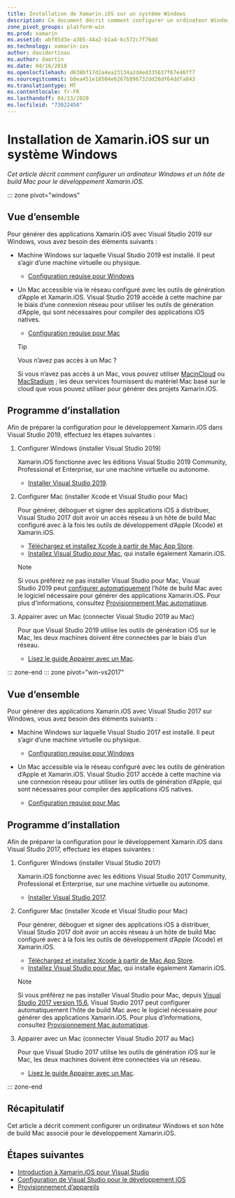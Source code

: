```yaml
---
title: Installation de Xamarin.iOS sur un système Windows
description: Ce document décrit comment configurer un ordinateur Windows, configurer un hôte de build Mac et appairer Windows au Mac pour le développement Xamarin.iOS.
zone_pivot_groups: platform-win
ms.prod: xamarin
ms.assetid: abf85d3e-a365-44a2-b1a4-6c572c7f76dd
ms.technology: xamarin-ios
author: davidortinau
ms.author: daortin
ms.date: 04/16/2018
ms.openlocfilehash: d638bf17d2a4ea23134a2d4ed335637f67e46ff7
ms.sourcegitcommit: b0ea451e18504e6267b896732dd26df64ddfa843
ms.translationtype: MT
ms.contentlocale: fr-FR
ms.lasthandoff: 04/13/2020
ms.locfileid: "73022450"
---
```

# <a name="installing-xamarinios-on-windows"></a>Installation de Xamarin.iOS sur un système Windows

_Cet article décrit comment configurer un ordinateur Windows et un hôte de build Mac pour le développement Xamarin.iOS._

::: zone pivot="windows"

## <a name="overview"></a>Vue d’ensemble

Pour générer des applications Xamarin.iOS avec Visual Studio 2019 sur Windows, vous avez besoin des éléments suivants :

- Machine Windows sur laquelle Visual Studio 2019 est installé. Il peut s’agir d’une machine virtuelle ou physique.

  - [Configuration requise pour Windows](~/cross-platform/get-started/requirements.md#windows-requirements)

- Un Mac accessible via le réseau configuré avec les outils de génération d’Apple et Xamarin.iOS. Visual Studio 2019 accède à cette machine par le biais d’une connexion réseau pour utiliser les outils de génération d’Apple, qui sont nécessaires pour compiler des applications iOS natives.

  - [Configuration requise pour Mac](~/cross-platform/get-started/requirements.md#macos-requirements)

  > [!TIP]
  > Vous n’avez pas accès à un Mac ?
  >
  > Si vous n’avez pas accès à un Mac, vous pouvez utiliser [MacinCloud](https://www.macincloud.com/pages/visual-studio-mac.html) ou [MacStadium](https://www.macstadium.com/) ; les deux services fournissent du matériel Mac basé sur le cloud que vous pouvez utiliser pour générer des projets Xamarin.iOS.

## <a name="setup"></a>Programme d’installation

Afin de préparer la configuration pour le développement Xamarin.iOS dans Visual Studio 2019, effectuez les étapes suivantes :

1. Configurer Windows (installer Visual Studio 2019)

    Xamarin.iOS fonctionne avec les éditions Visual Studio 2019 Community, Professional et Enterprise, sur une machine virtuelle ou autonome.

    - [Installer Visual Studio 2019](~/get-started/installation/windows.md).

2. Configurer Mac (installer Xcode et Visual Studio pour Mac)

    Pour générer, déboguer et signer des applications iOS à distribuer, Visual Studio 2017 doit avoir un accès réseau à un hôte de build Mac configuré avec à la fois les outils de développement d’Apple (Xcode) et Xamarin.iOS.

    - [Téléchargez et installez Xcode à partir de Mac App Store](https://itunes.apple.com/us/app/xcode/id497799835?mt=12).
    - [Installez Visual Studio pour Mac](https://docs.microsoft.com/visualstudio/mac/installation), qui installe également Xamarin.iOS.

    > [!NOTE]
    > Si vous préférez ne pas installer Visual Studio pour Mac, Visual Studio 2019 peut [configurer automatiquement](https://docs.microsoft.com/visualstudio/releasenotes/vs2017-relnotes#automatic-macos-provisioning) l’hôte de build Mac avec le logiciel nécessaire pour générer des applications Xamarin.iOS.
    > Pour plus d’informations, consultez [Provisionnement Mac automatique](~/ios/get-started/installation/windows/connecting-to-mac/index.md#automatic-mac-provisioning).

3. Appairer avec un Mac (connecter Visual Studio 2019 au Mac)

    Pour que Visual Studio 2019 utilise les outils de génération iOS sur le Mac, les deux machines doivent être connectées par le biais d’un réseau.

    - [Lisez le guide Appairer avec un Mac](~/ios/get-started/installation/windows/connecting-to-mac/index.md).

::: zone-end
::: zone pivot="win-vs2017"

## <a name="overview"></a>Vue d’ensemble

Pour générer des applications Xamarin.iOS avec Visual Studio 2017 sur Windows, vous avez besoin des éléments suivants :

- Machine Windows sur laquelle Visual Studio 2017 est installé. Il peut s’agir d’une machine virtuelle ou physique.
  - [Configuration requise pour Windows](~/cross-platform/get-started/requirements.md#windows-requirements)

- Un Mac accessible via le réseau configuré avec les outils de génération d’Apple et Xamarin.iOS. Visual Studio 2017 accède à cette machine via une connexion réseau pour utiliser les outils de génération d’Apple, qui sont nécessaires pour compiler des applications iOS natives.
  - [Configuration requise pour Mac](~/cross-platform/get-started/requirements.md#macos-requirements)

## <a name="setup"></a>Programme d’installation

Afin de préparer la configuration pour le développement Xamarin.iOS dans Visual Studio 2017, effectuez les étapes suivantes :

1. Configurer Windows (installer Visual Studio 2017)

    Xamarin.iOS fonctionne avec les éditions Visual Studio 2017 Community, Professional et Enterprise, sur une machine virtuelle ou autonome.

    - [Installer Visual Studio 2017](~/get-started/installation/windows.md).

2. Configurer Mac (installer Xcode et Visual Studio pour Mac)

    Pour générer, déboguer et signer des applications iOS à distribuer, Visual Studio 2017 doit avoir un accès réseau à un hôte de build Mac configuré avec à la fois les outils de développement d’Apple (Xcode) et Xamarin.iOS.

    - [Téléchargez et installez Xcode à partir de Mac App Store](https://itunes.apple.com/us/app/xcode/id497799835?mt=12).
    - [Installez Visual Studio pour Mac](https://docs.microsoft.com/visualstudio/mac/installation), qui installe également Xamarin.iOS.

    > [!NOTE]
    > Si vous préférez ne pas installer Visual Studio pour Mac, depuis [Visual Studio 2017 version 15.6](https://docs.microsoft.com/visualstudio/releasenotes/vs2017-relnotes#automatic-macos-provisioning), Visual Studio 2017 peut configurer automatiquement l’hôte de build Mac avec le logiciel nécessaire pour générer des applications Xamarin.iOS. Pour plus d’informations, consultez [Provisionnement Mac automatique](~/ios/get-started/installation/windows/connecting-to-mac/index.md#automatic-mac-provisioning).

3. Appairer avec un Mac (connecter Visual Studio 2017 au Mac)

    Pour que Visual Studio 2017 utilise les outils de génération iOS sur le Mac, les deux machines doivent être connectées via un réseau.

    - [Lisez le guide Appairer avec un Mac](~/ios/get-started/installation/windows/connecting-to-mac/index.md).

::: zone-end

## <a name="summary"></a>Récapitulatif

Cet article a décrit comment configurer un ordinateur Windows et son hôte de build Mac associé pour le développement Xamarin.iOS.

## <a name="next-steps"></a>Étapes suivantes

- [Introduction à Xamarin.iOS pour Visual Studio](introduction-to-xamarin-ios-for-visual-studio.md)
- [Configuration de Visual Studio pour le développement iOS](config-options.md)
- [Provisionnement d’appareils](~/ios/get-started/installation/device-provisioning/index.md)
